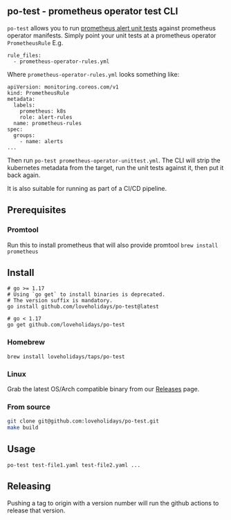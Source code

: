 ## po-test - prometheus operator test CLI
`po-test` allows you to run [prometheus alert unit tests](https://prometheus.io/docs/prometheus/latest/configuration/unit_testing_rules/) against
prometheus operator manifests. Simply point your unit tests at a prometheus operator `PrometheusRule` E.g.

```
rule_files:
  - prometheus-operator-rules.yml
```

Where `prometheus-operator-rules.yml` looks something like:
```
apiVersion: monitoring.coreos.com/v1
kind: PrometheusRule
metadata:
  labels:
    prometheus: k8s
    role: alert-rules
  name: prometheus-rules
spec:
  groups:
    - name: alerts
...
```

Then run `po-test prometheus-operator-unittest.yml`. 
The CLI will strip the kubernetes metadata from the target, run the unit tests against it, then put it back again. 

It is also suitable for running as part of a CI/CD pipeline.

## Prerequisites

### Promtool
Run this to install prometheus that will also provide promtool
```brew install prometheus```

## Install

```
# go >= 1.17
# Using `go get` to install binaries is deprecated.
# The version suffix is mandatory.
go install github.com/loveholidays/po-test@latest

# go < 1.17
go get github.com/loveholidays/po-test
```

### Homebrew
```
brew install loveholidays/taps/po-test
```

### Linux
Grab the latest OS/Arch compatible binary from our [Releases](https://github.com/loveholidays/po-test/releases) page.

### From source
```bash
git clone git@github.com:loveholidays/po-test.git
make build
```

## Usage
```
po-test test-file1.yaml test-file2.yaml ...
```


## Releasing
Pushing a tag to origin with a version number will run the github actions to release that version.